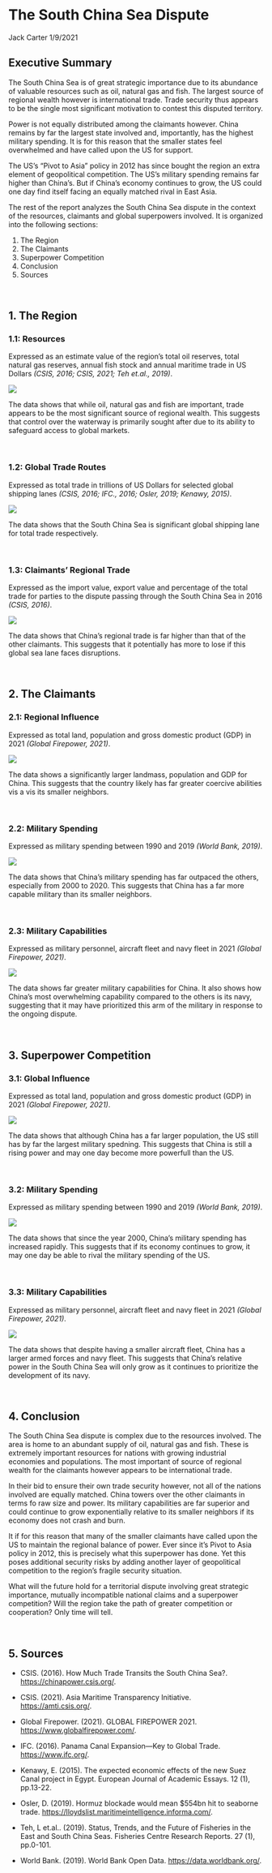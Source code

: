 The South China Sea Dispute
================
Jack Carter
1/9/2021

## **Executive Summary**

The South China Sea is of great strategic importance due to its
abundance of valuable resources such as oil, natural gas and fish. The
largest source of regional wealth however is international trade. Trade
security thus appears to be the single most significant motivation to
contest this disputed territory.

Power is not equally distributed among the claimants however. China
remains by far the largest state involved and, importantly, has the
highest military spending. It is for this reason that the smaller states
feel overwhelmed and have called upon the US for support.

The US’s “Pivot to Asia” policy in 2012 has since bought the region an
extra element of geopolitical competition. The US’s military spending
remains far higher than China’s. But if China’s economy continues to
grow, the US could one day find itself facing an equally matched rival
in East Asia.

The rest of the report analyzes the South China Sea dispute in the
context of the resources, claimants and global superpowers involved. It
is organized into the following sections:

1.  The Region
2.  The Claimants  
3.  Superpower Competition  
4.  Conclusion
5.  Sources

 

## **1. The Region**

### **1.1: Resources**

Expressed as an estimate value of the region’s total oil reserves, total
natural gas reserves, annual fish stock and annual maritime trade in US
Dollars *(CSIS, 2016; CSIS, 2021; Teh et.al., 2019)*.

![](The_South_China_Sea_files/figure-gfm/unnamed-chunk-1-1.png)<!-- -->

The data shows that while oil, natural gas and fish are important, trade
appears to be the most significant source of regional wealth. This
suggests that control over the waterway is primarily sought after due to
its ability to safeguard access to global markets.

 

### **1.2: Global Trade Routes**

Expressed as total trade in trillions of US Dollars for selected global
shipping lanes *(CSIS, 2016; IFC., 2016; Osler, 2019; Kenawy, 2015)*.

![](The_South_China_Sea_files/figure-gfm/unnamed-chunk-2-1.png)<!-- -->

The data shows that the South China Sea is significant global shipping
lane for total trade respectively.

 

### **1.3: Claimants’ Regional Trade**

Expressed as the import value, export value and percentage of the total
trade for parties to the dispute passing through the South China Sea in
2016 *(CSIS, 2016)*.

![](The_South_China_Sea_files/figure-gfm/unnamed-chunk-3-1.png)<!-- -->

The data shows that China’s regional trade is far higher than that of
the other claimants. This suggests that it potentially has more to lose
if this global sea lane faces disruptions.

 

## **2. The Claimants**

### **2.1: Regional Influence**

Expressed as total land, population and gross domestic product (GDP) in
2021 *(Global Firepower, 2021)*.

![](The_South_China_Sea_files/figure-gfm/unnamed-chunk-4-1.png)<!-- -->

The data shows a significantly larger landmass, population and GDP for
China. This suggests that the country likely has far greater coercive
abilities vis a vis its smaller neighbors.

 

### **2.2: Military Spending**

Expressed as military spending between 1990 and 2019 *(World Bank,
2019)*.

![](The_South_China_Sea_files/figure-gfm/unnamed-chunk-5-1.png)<!-- -->

The data shows that China’s military spending has far outpaced the
others, especially from 2000 to 2020. This suggests that China has a far
more capable military than its smaller neighbors.

 

### **2.3: Military Capabilities**

Expressed as military personnel, aircraft fleet and navy fleet in 2021
*(Global Firepower, 2021)*.

![](The_South_China_Sea_files/figure-gfm/unnamed-chunk-6-1.png)<!-- -->

The data shows far greater military capabilities for China. It also
shows how China’s most overwhelming capability compared to the others is
its navy, suggesting that it may have prioritized this arm of the
military in response to the ongoing dispute.

 

## **3. Superpower Competition**

### **3.1: Global Influence**

Expressed as total land, population and gross domestic product (GDP) in
2021 *(Global Firepower, 2021)*.

![](The_South_China_Sea_files/figure-gfm/unnamed-chunk-7-1.png)<!-- -->

The data shows that although China has a far larger population, the US
still has by far the largest military spedning. This suggests that China
is still a rising power and may one day become more powerfull than the
US.

 

### **3.2: Military Spending**

Expressed as military spending between 1990 and 2019 *(World Bank,
2019)*.

![](The_South_China_Sea_files/figure-gfm/unnamed-chunk-8-1.png)<!-- -->

The data shows that since the year 2000, China’s military spending has
increased rapidly. This suggests that if its economy continues to grow,
it may one day be able to rival the military spending of the US.

 

### **3.3: Military Capabilities**

Expressed as military personnel, aircraft fleet and navy fleet in 2021
*(Global Firepower, 2021)*.

![](The_South_China_Sea_files/figure-gfm/unnamed-chunk-9-1.png)<!-- -->

The data shows that despite having a smaller aircraft fleet, China has a
larger armed forces and navy fleet. This suggests that China’s relative
power in the South China Sea will only grow as it continues to
prioritize the development of its navy.

 

## **4. Conclusion**

The South China Sea dispute is complex due to the resources involved.
The area is home to an abundant supply of oil, natural gas and fish.
These is extremely important resources for nations with growing
industrial economies and populations. The most important of source of
regional wealth for the claimants however appears to be international
trade.

In their bid to ensure their own trade security however, not all of the
nations involved are equally matched. China towers over the other
claimants in terms fo raw size and power. Its military capabilities are
far superior and could continue to grow exponentially relative to its
smaller neighbors if its economy does not crash and burn.

It if for this reason that many of the smaller claimants have called
upon the US to maintain the regional balance of power. Ever since it’s
Pivot to Asia policy in 2012, this is precisely what this superpower has
done. Yet this poses additional security risks by adding another layer
of geopolitical competition to the region’s fragile security situation.

What will the future hold for a territorial dispute involving great
strategic importance, mutually incompatible national claims and a
superpower competition? Will the region take the path of greater
competition or cooperation? Only time will tell.

 

## **5. Sources**

  - CSIS. (2016). How Much Trade Transits the South China Sea?.
    <https://chinapower.csis.org/>.

  - CSIS. (2021). Asia Maritime Transparency Initiative.
    <https://amti.csis.org/>.

  - Global Firepower. (2021). GLOBAL FIREPOWER 2021.
    <https://www.globalfirepower.com/>.

  - IFC. (2016). Panama Canal Expansion—Key to Global Trade.
    <https://www.ifc.org/>.

  - Kenawy, E. (2015). The expected economic effects of the new Suez
    Canal project in Egypt. European Journal of Academic Essays. 12 (1),
    pp.13-22.

  - Osler, D. (2019). Hormuz blockade would mean $554bn hit to seaborne
    trade. <https://lloydslist.maritimeintelligence.informa.com/>.

  - Teh, L et.al.. (2019). Status, Trends, and the Future of Fisheries
    in the East and South China Seas. Fisheries Centre Research Reports.
    27 (1), pp.0-101.

  - World Bank. (2019). World Bank Open Data.
    <https://data.worldbank.org/>.
